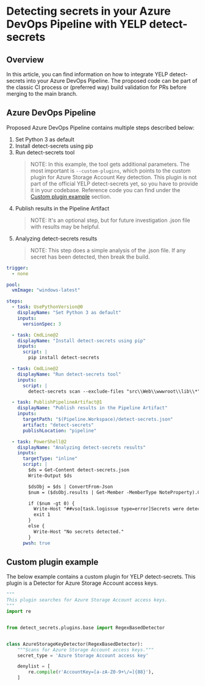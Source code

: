 # Detecting secrets in your Azure DevOps Pipeline with YELP detect-secrets

## Overview

In this article, you can find information on how to integrate YELP detect-secrets into your Azure DevOps Pipeline. The proposed code can be part of the classic CI process or (preferred way) build validation for PRs before merging to the main branch.

## Azure DevOps Pipeline

Proposed Azure DevOps Pipeline contains multiple steps described below:

1. Set Python 3 as default
1. Install detect-secrets using pip
1. Run detect-secrets tool
   > NOTE: In this example, the tool gets additional parameters. The most important is `--custom-plugins`, which points to the  custom plugin for Azure Storage Account Key detection.
   > This plugin is not part of the official YELP detect-secrets yet, so you have to provide it in your codebase. Reference code you can find under the [Custom plugin example](#custom-plugin-example) section.
1. Publish results in the Pipeline Artifact
   > NOTE: It's an optional step, but for future investigation .json file with results may be helpful.
1. Analyzing detect-secrets results
   > NOTE: This step does a simple analysis of the .json file. If any secret has been detected, then break the build.

```yaml
trigger:
  - none

pool:
  vmImage: "windows-latest"

steps:
  - task: UsePythonVersion@0
    displayName: "Set Python 3 as default"
    inputs:
      versionSpec: 3

  - task: CmdLine@2
    displayName: "Install detect-secrets using pip"
    inputs:
      script: |
        pip install detect-secrets

  - task: CmdLine@2
    displayName: "Run detect-secrets tool"
    inputs:
      script: |
        detect-secrets scan --exclude-files "src\\Web\\wwwroot\\lib\\*" --use-all-plugins --custom-plugins yelp\azure_storage_key.py > detect-secrets.json

  - task: PublishPipelineArtifact@1
    displayName: "Publish results in the Pipeline Artifact"
    inputs:
      targetPath: "$(Pipeline.Workspace)/detect-secrets.json"
      artifact: "detect-secrets"
      publishLocation: "pipeline"

  - task: PowerShell@2
    displayName: "Analyzing detect-secrets results"
    inputs:
      targetType: "inline"
      script: |
        $ds = Get-Content detect-secrets.json
        Write-Output $ds

        $dsObj = $ds | ConvertFrom-Json
        $num = ($dsObj.results | Get-Member -MemberType NoteProperty).Count

        if ($num -gt 0) {
          Write-Host "##vso[task.logissue type=error]Secrets were detected in code."
          exit 1
        }
        else {
          Write-Host "No secrets detected."
        }
      pwsh: true
```

## Custom plugin example

The below example contains a custom plugin for YELP detect-secrets. This plugin is a Detector for Azure Storage Account access keys.

```python
"""
This plugin searches for Azure Storage Account access keys.
"""
import re


from detect_secrets.plugins.base import RegexBasedDetector


class AzureStorageKeyDetector(RegexBasedDetector):
    """Scans for Azure Storage Account access keys."""
    secret_type = 'Azure Storage Account access key'

    denylist = [
        re.compile(r'AccountKey=[a-zA-Z0-9+\/=]{88}'),
    ]
```
